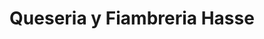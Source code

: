 ---
title: "Queseria y Fiambreria Hasse"
url: /rosario/queseria-y-fiambreria-hasse/
shop: Feinkost
---